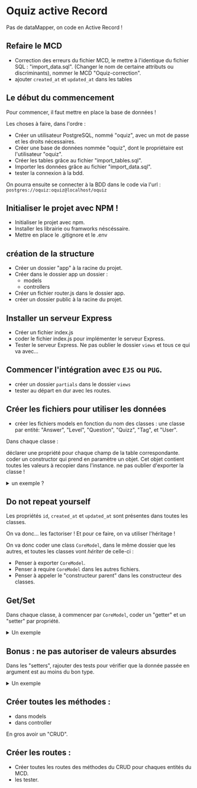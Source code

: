 # Oquiz active Record
Pas de dataMapper, on code en Active Record !
## Refaire le MCD
- Correction des erreurs du fichier MCD, le mettre à l'identique du fichier SQL : "import_data.sql".
(Changer le nom de certaine attributs ou discriminants), nommer le MCD "Oquiz-correction".
- ajouter `created_at` et `updated_at` dans les tables

## Le début du commencement
Pour commencer, il faut mettre en place la base de données !

Les choses à faire, dans l'ordre : 
- Créer un utilisateur PostgreSQL, nommé "oquiz", avec un mot de passe et les droits nécessaires.
- Créer une base de données nommée "oquiz", dont le propriétaire est l'utilisateur "oquiz".
- Créer les tables grâce au fichier "import_tables.sql".
- Importer les données grâce au fichier "import_data.sql".
- tester la connexion à la bdd.

On pourra ensuite se connecter à la BDD dans le code via l'url : `postgres://oquiz:oquiz@localhost/oquiz`

## Initialiser le projet avec NPM !
- Initialiser le projet avec npm.
- Installer les librairie ou framworks néscéssaire.
- Mettre en place le .gitignore et le .env

## création de la structure
- Créer un dossier "app" à la racine du projet.
- Créer dans le dossier app un dossier :
    - models
    - controllers
- Créer un fichier router.js dans le dossier app.
- créer un dossier public à la racine du projet.

## Installer un serveur Express
- Créer un fichier index.js
- coder le fichier index.js pour implémenter le serveur Express.
- Tester le serveur Express.
Ne pas oublier le dossier `views` et tous ce qui va avec...

## Commencer l'intégration avec `EJS` ou `PUG`.
- créer un dossier `partials` dans le dossier `views`
- tester au départ en dur avec les routes.

## Créer les fichiers pour utiliser les données
- créer les fichiers models en fonction du nom des classes :
    une classe par entité: "Answer", "Level", "Question", "Quizz", "Tag", et "User".

Dans chaque classe :

déclarer une propriété pour chaque champ de la table correspondante.
coder un constructor qui prend en paramètre un objet. Cet objet contient toutes les valeurs à recopier dans l'instance.
ne pas oublier d'exporter la classe !

<details>
<summary>un exemple ?</summary>

Le but, c'est d'arriver à faire ça : 
```js

const monTag = new Tag({
  name: "un super tag"
});
```

On devrait donc avoir un truc dans ce genre : 
```js
class Tag {
  constructor(obj) {
    this.name = obj.name;
  }
};
```
</details>

## Do not repeat yourself

Les propriétés `id`, `created_at` et `updated_at` sont présentes dans toutes les classes.

On va donc... les factoriser ! Et pour ce faire, on va utiliser l'héritage !

On va donc coder une class `CoreModel`, dans le même dossier que les autres, et toutes les classes vont _hériter_ de celle-ci : 
- Penser à exporter `CoreModel`.
- Penser à require `CoreModel` dans les autres fichiers.
- Penser à appeler le "constructeur parent" dans les constructeur des classes.

## Get/Set

Dans chaque classe, à commencer par `CoreModel`, coder un "getter" et un "setter" par propriété.

<details>
<summary>Un exemple </summary>

```js
class CoreModel {
  id;

  getId() {
    return this.id;
  };

  setId(value) {
    this.id = value;
  };
};
```
</details>

## Bonus : ne pas autoriser de valeurs absurdes

Dans les "setters", rajouter des tests pour vérifier que la donnée passée en argument est au moins du bon type.

<details>
<summary>Un exemple</summary>

```js
class CoreModel {
  id;

  setId(value) {
    if( typeof value !== 'number') {
      throw Error("CoreModel.id must be a number !");
      // on "lève" une erreur => ça arrête tout !
    }
    this.id = value;
  }
};
```
</details>

## Créer toutes les méthodes :
- dans models
- dans controller

En gros avoir un "CRUD".

## Créer les routes :
- Créer toutes les routes des méthodes du CRUD pour chaques entités du MCD.
- les tester.


